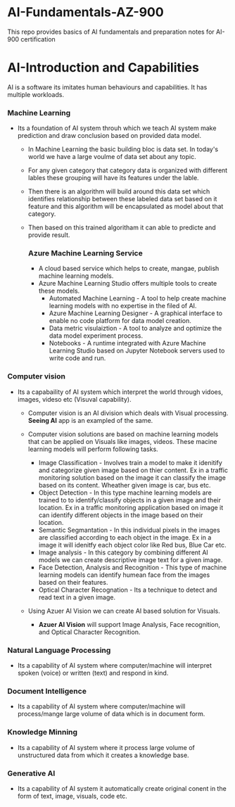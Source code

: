 # AI-Fundamentals-AZ-900
This repo provides basics of AI fundamentals and preparation notes for AI-900 certification


# AI-Introduction and Capabilities

  AI is a software its imitates human behaviours and capabilities. It has multiple workloads.

  ### Machine Learning 
  
   - Its a foundation of AI system throuh which we teach AI system make prediction and draw conclusion based on provided data model.

       - In Machine Learning the basic building bloc is data set. In today's world we have a large voulme of data set about any topic.
       - For any given category that category data is organized with different lables these grouping will have its features under the lable.
       - Then there is an algorithm will build around this data set which identifies relationship between these labeled data set based on it feature and this algorithm will be encapsulated as model about that category.
       - Then based on this trained algoritham it can able to predicte and provide result.
    
         ### Azure Machine Learning Service
         - A cloud based service which helps to create, mangae, publish machine learning models.
         - Azure Machine Learning Studio offers multiple tools to create these models.
              - Automated Machine Learning - A tool to help create machine learning models with no expertise in the filed of AI.
              - Azure Machine Learning Designer - A graphical interface to enable no code platform for data model creation.
              - Data metric visulaiztion - A tool to analyze and optimize the data model experiment process.
              - Notebooks - A runtime integrated with Azure Machine Learning Studio based on Jupyter Notebook servers used to write code and run.

  ### Computer vision

  - Its a capabaility of AI system which interpret the world through vidoes, images, videso etc (Visuval capability).

     - Computer vision is an AI division which deals with Visual processing. **Seeing AI** app is an exampled of the same.
     - Computer vision solutions are based on machine learning models that can be applied on Visuals like images, videos. These macine learning models will perform following tasks.
   
          - Image Classification - Involves train a model to make it idenitify and categorize given image based on thier content. Ex in a traffic monitoring solution based on the image it can classify the image based on its content. Wheather given image is car, bus etc.
          - Object Detection - In this type machine learning models are trained to to identify/classify objects in a given image and their location. Ex in a traffic monitoring application based on image it can identify different objects in the image based on their location.
          - Semantic Segmantation - In this individual pixels in the images are classified according to each object in the image. Ex in a image it will idenitfy each object color like Red bus, Blue Car etc.
          - Image analysis - In this category by combining different AI models we can create descriptive image text for a given image.
          - Face Detection, Analysis and Recognition - This type of machine learning models can identify humean face from the images based on their features.
          - Optical Character Recognation - Its a technique to detect and read text in a given image.

     - Using Azuer AI  Vision we can create AI based solution for Visuals.

          - **Azuer AI  Vision**  will support Image Analysis, Face recognition, and Optical Character Recognition.

  ### Natural Language Processing

  - Its a capability of AI system where computer/machine will interpret spoken (voice) or written (text) and respond in kind.

  ### Document Intelligence

  - Its a capability of AI system where computer/machine will process/mange large volume of data which is in document form.

  ### Knowledge Minning

  - Its a capability of AI system where it process large volume of unstructured data from which it creates a knowledge base.

 ### Generative AI

  - Its a capability of AI system it automatically create original conent in the form of text, image, visuals, code etc.


     

  
